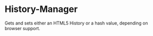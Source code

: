 History-Manager
===============

Gets and sets either an HTML5 History or a hash value, depending on browser support.
